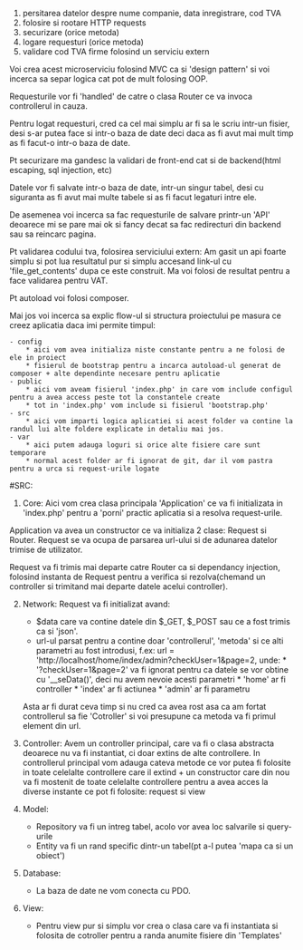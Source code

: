 1. persitarea datelor despre nume companie, data inregistrare, cod TVA
2. folosire si rootare HTTP requests
3. securizare (orice metoda)
4. logare requesturi (orice metoda)
5. validare cod TVA firme folosind un serviciu extern

Voi crea acest microserviciu folosind MVC ca si 'design pattern' si voi incerca sa separ logica cat pot de mult folosing OOP.

Requesturile vor fi 'handled' de catre o clasa Router ce va invoca controllerul in cauza.

Pentru logat requesturi, cred ca cel mai simplu ar fi sa le scriu intr-un fisier, desi s-ar putea face si intr-o baza de date deci daca as fi avut mai mult timp as fi facut-o intr-o baza de date.

Pt securizare ma gandesc la validari de front-end cat si de backend(html escaping, sql injection, etc)

Datele vor fi salvate intr-o baza de date, intr-un singur tabel, desi cu siguranta as fi avut mai multe tabele si as fi facut legaturi intre ele.

De asemenea voi incerca sa fac requesturile de salvare printr-un 'API' deoarece mi se pare mai ok si fancy decat sa fac redirecturi din backend sau sa reincarc pagina.

Pt validarea codului tva, folosirea serviciului extern:
Am gasit un api foarte simplu si pot lua resultatul pur si simplu accesand link-ul cu 'file_get_contents' dupa ce este construit.
Ma voi folosi de resultat pentru a face validarea pentru VAT.

Pt autoload voi folosi composer.

Mai jos voi incerca sa explic flow-ul si structura proiectului pe masura ce creez aplicatia daca imi permite timpul:

    - config
        * aici vom avea initializa niste constante pentru a ne folosi de ele in proiect
        * fisierul de bootstrap pentru a incarca autoload-ul generat de composer + alte dependinte necesare pentru aplicatie
    - public
        * aici vom aveam fisierul 'index.php' in care vom include configul pentru a avea access peste tot la constantele create
        * tot in 'index.php' vom include si fisierul 'bootstrap.php'
    - src
        * aici vom imparti logica aplicatiei si acest folder va contine la randul lui alte foldere explicate in detaliu mai jos.
    - var 
        * aici putem adauga loguri si orice alte fisiere care sunt temporare
        * normal acest folder ar fi ignorat de git, dar il vom pastra pentru a urca si request-urile logate
    
#SRC:

1. Core:
Aici vom crea clasa principala 'Application' ce va fi initializata in 'index.php' pentru a 'porni' practic aplicatia si a resolva request-urile.

Application va avea un constructor ce va initializa 2 clase: Request si Router.
Request se va ocupa de parsarea url-ului si de adunarea datelor trimise de utilizator.

Request va fi trimis mai departe catre Router ca si dependancy injection, folosind instanta de Request pentru a verifica si rezolva(chemand un controller si trimitand mai departe datele acelui controller).

2. Network:
Request va fi initializat avand:
    * $data care va contine datele din $_GET, $_POST sau ce a fost trimis ca si 'json'.
    * url-ul parsat pentru a contine doar 'controllerul', 'metoda' si ce alti parametri au fost introdusi, f.ex:
        url = 'http://localhost/home/index/admin?checkUser=1&page=2, unde:
            * '?checkUser=1&page=2' va fi ignorat pentru ca datele se vor obtine cu '__seData()', deci nu avem nevoie acesti parametri
            * 'home' ar fi controller
            * 'index' ar fi actiunea
            * 'admin' ar fi parametru

    Asta ar fi durat ceva timp si nu cred ca avea rost asa ca am fortat controllerul sa fie 'Cotroller' si voi presupune ca metoda va fi primul element din url.    

3. Controller:
Avem un controller principal, care va fi o clasa abstracta deoarece nu va fi instantiat, ci doar extins de alte controllere.
In controllerul principal vom adauga cateva metode ce vor putea fi folosite in toate celelalte controllere care il extind + un constructor care din nou va fi mostenit de toate celelalte controllere pentru a avea acces la diverse instante ce pot fi folosite: request si view

4. Model:
    * Repository va fi un intreg tabel, acolo vor avea loc salvarile si query-urile
    * Entity va fi un rand specific dintr-un tabel(pt a-l putea 'mapa ca si un obiect')

5. Database:
    * La baza de date ne vom conecta cu PDO.

6. View: 
    * Pentru view pur si simplu vor crea o clasa care va fi instantiata si folosita de cotroller pentru a randa anumite fisiere din 'Templates'



